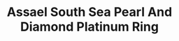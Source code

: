 ---
title: Assael South Sea Pearl And Diamond Platinum Ring
description: |
  Brilliant Round Diamonds are perfectly hand set around this show stopping South Sea Cultured Pearl.
specs: |
  South Sea Cultured Pearl Ring, 16.6 - 17.5mm, set in Platinum with Diamonds, 16 Round Diamonds, 3.08 ctw.
images:
  - image_path: /uploads/assael-south-sea-pearl-and-diamond-platinum-ring.jpg
_category:
order_number: 3
categories:
  - rings
---